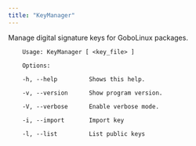 ```yaml
---
title: "KeyManager"
---
```


Manage digital signature keys for GoboLinux packages.
```
	Usage: KeyManager [ <key_file> ]

    Options: 

    -h, --help         Shows this help. 

    -v, --version      Show program version. 

    -V, --verbose      Enable verbose mode. 

    -i, --import       Import key 

    -l, --list         List public keys 
```